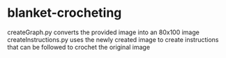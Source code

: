 # blanket-crocheting
createGraph.py converts the provided image into an 80x100 image
createInstructions.py uses the newly created image to create instructions that can be followed to crochet the original image
